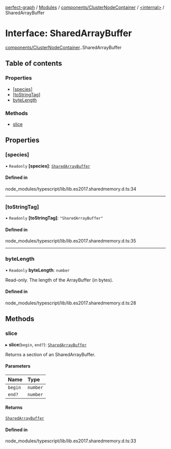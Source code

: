 [perfect-graph](../README.md) / [Modules](../modules.md) / [components/ClusterNodeContainer](../modules/components_ClusterNodeContainer.md) / [<internal\>](../modules/components_ClusterNodeContainer._internal_.md) / SharedArrayBuffer

# Interface: SharedArrayBuffer

[components/ClusterNodeContainer](../modules/components_ClusterNodeContainer.md).[<internal>](../modules/components_ClusterNodeContainer._internal_.md).SharedArrayBuffer

## Table of contents

### Properties

- [[species]](components_ClusterNodeContainer._internal_.SharedArrayBuffer.md#[species])
- [[toStringTag]](components_ClusterNodeContainer._internal_.SharedArrayBuffer.md#[tostringtag])
- [byteLength](components_ClusterNodeContainer._internal_.SharedArrayBuffer.md#bytelength)

### Methods

- [slice](components_ClusterNodeContainer._internal_.SharedArrayBuffer.md#slice)

## Properties

### [species]

• `Readonly` **[species]**: [`SharedArrayBuffer`](../modules/components_ClusterNodeContainer._internal_.md#sharedarraybuffer)

#### Defined in

node_modules/typescript/lib/lib.es2017.sharedmemory.d.ts:34

___

### [toStringTag]

• `Readonly` **[toStringTag]**: ``"SharedArrayBuffer"``

#### Defined in

node_modules/typescript/lib/lib.es2017.sharedmemory.d.ts:35

___

### byteLength

• `Readonly` **byteLength**: `number`

Read-only. The length of the ArrayBuffer (in bytes).

#### Defined in

node_modules/typescript/lib/lib.es2017.sharedmemory.d.ts:28

## Methods

### slice

▸ **slice**(`begin`, `end?`): [`SharedArrayBuffer`](../modules/components_ClusterNodeContainer._internal_.md#sharedarraybuffer)

Returns a section of an SharedArrayBuffer.

#### Parameters

| Name | Type |
| :------ | :------ |
| `begin` | `number` |
| `end?` | `number` |

#### Returns

[`SharedArrayBuffer`](../modules/components_ClusterNodeContainer._internal_.md#sharedarraybuffer)

#### Defined in

node_modules/typescript/lib/lib.es2017.sharedmemory.d.ts:33
